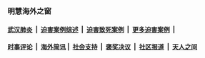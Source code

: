
### 明慧海外之窗

####  [武汉肺炎](indexes/365.md?t=05180800) &nbsp;|&nbsp;  [迫害案例综述](indexes/328.md?t=05180800) &nbsp;|&nbsp; [迫害致死案例](indexes/277.md?t=05180800)  &nbsp;|&nbsp; [更多迫害案例](indexes/81.md?t=05180800)  &nbsp;|&nbsp; 
####  [时事评论](indexes/19.md?t=05180800) &nbsp;|&nbsp; [海外简讯](indexes/245.md?t=05180800)&nbsp;|&nbsp;  [社会支持](indexes/140.md?t=05180800) &nbsp;|&nbsp; [褒奖决议](indexes/282.md?t=05180800) &nbsp;|&nbsp; [社区报道](indexes/91.md?t=05180800)  &nbsp;|&nbsp; [天人之间](indexes/78.md?t=05180800) 

